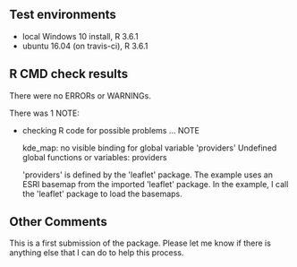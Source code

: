 ## Test environments
* local Windows 10 install, R 3.6.1
* ubuntu 16.04 (on travis-ci), R 3.6.1

## R CMD check results
There were no ERRORs or WARNINGs. 

There was 1 NOTE:

* checking R code for possible problems ... NOTE

  kde_map: no visible binding for global variable 'providers'
  Undefined global functions or variables: providers
  
  'providers' is defined by the 'leaflet' package. The 
  example uses an ESRI basemap from the imported 'leaflet' package.
  In the example, I call the 'leaflet' package to load the basemaps.

## Other Comments
This is a first submission of the package. Please let me know if there
is anything else that I can do to help this process.
